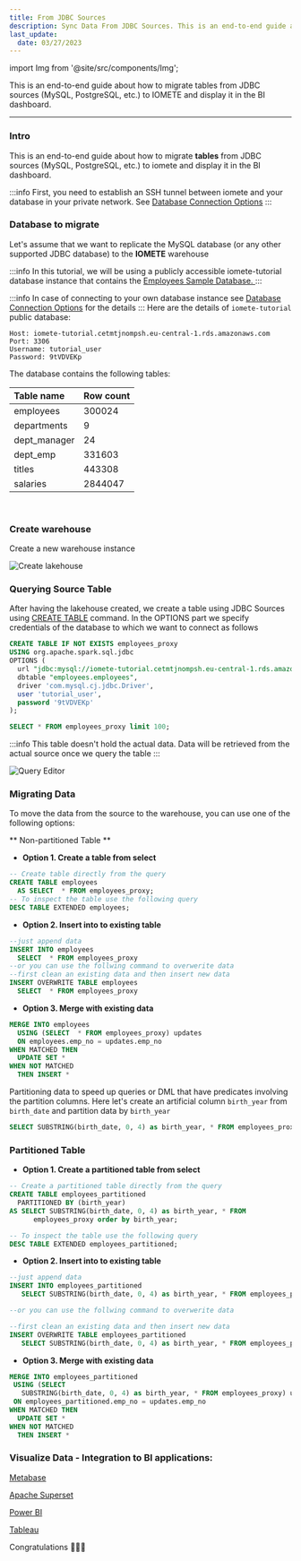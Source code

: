 ```yaml
---
title: From JDBC Sources
description: Sync Data From JDBC Sources. This is an end-to-end guide about how to migrate tables from JDBC sources (MySQL, PostgreSQL, etc.) to IOMETE and display it in the BI dashboard.
last_update:
  date: 03/27/2023
---
```


import Img from '@site/src/components/Img';

This is an end-to-end guide about how to migrate tables from JDBC sources (MySQL, PostgreSQL, etc.) to IOMETE and display it in the BI dashboard.

---

### Intro

This is an end-to-end guide about how to migrate **tables** from JDBC sources (MySQL, PostgreSQL, etc.) to iomete and display it in the BI dashboard.

:::info
First, you need to establish an SSH tunnel between iomete and your database in your private network. See [Database Connection Options](https://iomete.com/docs/administration-guide/database-connection-options)
:::

### Database to migrate

Let's assume that we want to replicate the MySQL database (or any other supported JDBC database) to the **IOMETE** warehouse

:::info
In this tutorial, we will be using a publicly accessible iomete-tutorial database instance that contains the [Employees Sample Database. ](https://dev.mysql.com/doc/employee/en/sakila-structure.html)
:::

:::info
In case of connecting to your own database instance see [Database Connection Options](https://iomete.com/docs/administration-guide/database-connection-options) for the details
:::
Here are the details of `iomete-tutorial` public database:

```
Host: iomete-tutorial.cetmtjnompsh.eu-central-1.rds.amazonaws.com
Port: 3306
Username: tutorial_user
Password: 9tVDVEKp
```

The database contains the following tables:

| Table name   | Row count |
| :----------- | :-------- |
| employees    | 300024    |
| departments  | 9         |
| dept_manager | 24        |
| dept_emp     | 331603    |
| titles       | 443308    |
| salaries     | 2844047   |

<br/>

### Create warehouse

Create a new warehouse instance

<Img src="/img/guides/create-lakehouse.png" alt="Create lakehouse"/>

### Querying Source Table

After having the lakehouse created, we create a table using JDBC Sources using [CREATE TABLE](https://iomete.com/docs/spark-sql/create-table) command. In the OPTIONS part we specify credentials of the database to which we want to connect as follows

<!--TODO (see [JDBC Sources](./data-sources/jdbc-sources)):  -->
<!-- https://iomete.com/docs/guides/how-to-connect-iomete-and-apache-superset#get-connection-details-from-iomete -->

```sql
CREATE TABLE IF NOT EXISTS employees_proxy
USING org.apache.spark.sql.jdbc
OPTIONS (
  url "jdbc:mysql://iomete-tutorial.cetmtjnompsh.eu-central-1.rds.amazonaws.com:3306/employees",
  dbtable "employees.employees",
  driver 'com.mysql.cj.jdbc.Driver',
  user 'tutorial_user',
  password '9tVDVEKp'
);

SELECT * FROM employees_proxy limit 100;
```

:::info
This table doesn't hold the actual data. Data will be retrieved from the actual source once we query the table
:::

<Img src="/img/guides/iomete-sql-editor.png" alt="Query Editor"/>

### Migrating Data

To move the data from the source to the warehouse, you can use one of the following options:

** Non-partitioned Table **

- **Option 1. Create a table from select**

```sql
-- Create table directly from the query
CREATE TABLE employees
  AS SELECT  * FROM employees_proxy;
-- To inspect the table use the following query
DESC TABLE EXTENDED employees;
```

- **Option 2. Insert into to existing table**

```sql
--just append data
INSERT INTO employees
  SELECT  * FROM employees_proxy
--or you can use the follwing command to overwerite data
--first clean an existing data and then insert new data
INSERT OVERWRITE TABLE employees
  SELECT  * FROM employees_proxy
```

- **Option 3. Merge with existing data**

```sql
MERGE INTO employees
  USING (SELECT  * FROM employees_proxy) updates
  ON employees.emp_no = updates.emp_no
WHEN MATCHED THEN
  UPDATE SET *
WHEN NOT MATCHED
  THEN INSERT *
```

Partitioning data to speed up queries or DML that have predicates involving the partition columns. Here let's create an artificial column `birth_year` from `birth_date` and partition data by `birth_year`

```sql
SELECT SUBSTRING(birth_date, 0, 4) as birth_year, * FROM employees_proxy LIMIT 100;
```

### **Partitioned Table**

- **Option 1. Create a partitioned table from select**

```sql
-- Create a partitioned table directly from the query
CREATE TABLE employees_partitioned
  PARTITIONED BY (birth_year)
AS SELECT SUBSTRING(birth_date, 0, 4) as birth_year, * FROM
      employees_proxy order by birth_year;

-- To inspect the table use the following query
DESC TABLE EXTENDED employees_partitioned;
```

- **Option 2. Insert into to existing table**

```sql
--just append data
INSERT INTO employees_partitioned
   SELECT SUBSTRING(birth_date, 0, 4) as birth_year, * FROM employees_proxy order by birth_year;

--or you can use the follwing command to overwerite data

--first clean an existing data and then insert new data
INSERT OVERWRITE TABLE employees_partitioned
   SELECT SUBSTRING(birth_date, 0, 4) as birth_year, * FROM employees_proxy order by birth_year;
```

- **Option 3. Merge with existing data**

```sql
MERGE INTO employees_partitioned
 USING (SELECT
   SUBSTRING(birth_date, 0, 4) as birth_year, * FROM employees_proxy) updates
 ON employees_partitioned.emp_no = updates.emp_no
WHEN MATCHED THEN
  UPDATE SET *
WHEN NOT MATCHED
  THEN INSERT *
```

### Visualize Data - Integration to BI applications:

[Metabase](/docs/guides/how-to-connect-iomete-and-metabase-bi)

[Apache Superset](/docs/guides/how-to-connect-iomete-and-apache-superset)

[Power BI](/docs/guides/power-bi)

[Tableau](/docs/guides/iomete-tableau-integration)

Congratulations 🎉🎉🎉
